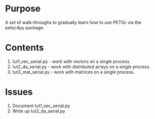 Purpose
=======

A set of walk-throughs to gradually learn how to use PETSc via the petsc4py
package.


Contents
========

1.  tut1_vec_serial.py - work with vectors on a single process.
1.  tut2_da_serial.py - work with distributed arrays on a single process.
1.  tut3_mat_serial.py - work with matrices on a single process.


Issues
======

1.  Document tut1_vec_serial.py
1.  Write up tut2_da_serial.py
